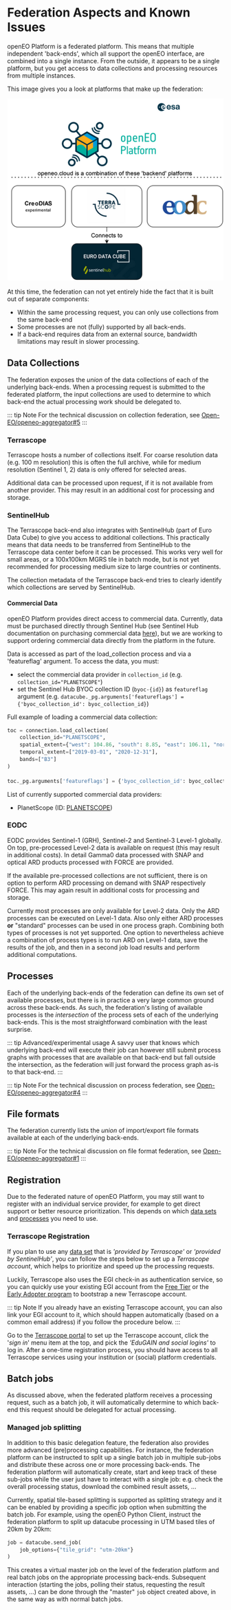 # Federation Aspects and Known Issues

openEO Platform is a federated platform. This means that multiple independent 'back-ends', 
which all support the openEO interface, are combined into a single instance. From the outside, 
it appears to be a single platform, but you get access to data collections and processing resources from 
multiple instances.

This image gives you a look at platforms that make up the federation:

![openeo.cloud federation](./federation.png)

At this time, the federation can not yet entirely hide the fact that it is built out of 
separate components:

- Within the same processing request, you can only use collections from the same back-end
- Some processes are not (fully) supported by all back-ends.
- If a back-end requires data from an external source, bandwidth limitations may result in slower processing.

## Data Collections

The federation exposes the _union_ of the data collections of each of the underlying back-ends.
When a processing request is submitted to the federated platform, the input collections are used to determine to which back-end the actual processing work should be delegated to.

::: tip Note
For the technical discussion on collection federation, see [Open-EO/openeo-aggregator#5](https://github.com/Open-EO/openeo-aggregator/issues/5)
:::

### Terrascope

Terrascope hosts a number of collections itself.
For coarse resolution data (e.g. 100 m resolution) this is often the full archive, 
while for medium resolution (Sentinel 1, 2) data is only offered for selected areas.

Additional data can be processed upon request, if it is not available from another provider. 
This may result in an additional cost for processing and storage.

### SentinelHub

The Terrascope back-end also integrates with SentinelHub (part of Euro Data Cube) to give you
access to additional collections. 
This practically means that data needs to be transferred from SentinelHub to the Terrascope data center before it can be processed.
This works very well for small areas, or a 100x100km MGRS tile in batch mode, 
but is not yet recommended for processing medium size to large countries or continents. 

The collection metadata of the Terrascope back-end tries to clearly identify which collections are served by SentinelHub.

#### Commercial Data

openEO Platform provides direct access to commercial data. Currently, data must be purchased directly through Sentinel Hub (see Sentinel Hub documentation on purchasing commercial data [here](https://docs.sentinel-hub.com/api/latest/api/data-import/)), but we are working to support ordering commercial data directly from the platform in the future. 

Data is accessed as part of the load_collection process and via a 'featureflag' argument. To access the data, you must:
- select the commercial data provider in `collection_id` (e.g. `collection_id="PLANETSCOPE"`)
- set the Sentinel Hub BYOC collection ID (`byoc-{id}`) as `featureflag` argument (e.g. `datacube._pg.arguments['featureflags'] = {'byoc_collection_id': byoc_collection_id}`)

Full example of loading a commercial data collection:

```python
toc = connection.load_collection(
    collection_id="PLANETSCOPE",
    spatial_extent={"west": 104.86, "south": 8.85, "east": 106.11, "north": 10.37},
    temporal_extent=["2019-03-01", "2020-12-31"],
    bands=["B3"]
)

toc._pg.arguments['featureflags'] = {'byoc_collection_id': byoc_collection_id}
```

List of currently supported commercial data providers:
- PlanetScope (ID: [PLANETSCOPE](https://openeo-dev.vito.be/openeo/1.0/collections/PLANETSCOPE))

### EODC

EODC provides Sentinel-1 (GRH), Sentinel-2 and Sentinel-3 Level-1 globally. On top, pre-processed Level-2 data is
available on request (this may result in additional costs). In detail Gamma0 data processed with SNAP and optical ARD
products processed with FORCE are provided.

If the available pre-processed collections are not sufficient, there is on option to perform ARD processing on demand
with SNAP respectively FORCE. This may again result in additional costs for processing and storage.

Currently most processes are only available for Level-2 data. Only the ARD processes can be executed on Level-1 data. Also
only either ARD processes **or** "standard" processes can be used in one process graph. Combining both types of processes
is not yet supported. One option to nevertheless achieve a combination of process types is to run ARD on Level-1 data,
save the results of the job, and then in a second job load results and perform additional computations.

## Processes

Each of the underlying back-ends of the federation can define its own set of available processes,
but there is in practice a very large common ground across these back-ends.
As such, the federation's listing of available processes is the _intersection_
of the process sets of each of the underlying back-ends.
This is the most straightforward combination with the least surprise.

::: tip Advanced/experimental usage
A savvy user that knows which underlying back-end will execute their job
can however still submit process graphs with processes that are available
on that back-end but fall outside the intersection,
as the federation will just forward the process graph as-is to that back-end.
:::

::: tip Note
For the technical discussion on process federation, see [Open-EO/openeo-aggregator#4](https://github.com/Open-EO/openeo-aggregator/issues/4)
:::

## File formats

The federation currently lists the _union_ of import/export file formats available
at each of the underlying back-ends.

::: tip Note
For the technical discussion on file format federation, see [Open-EO/openeo-aggregator#1](https://github.com/Open-EO/openeo-aggregator/issues/1)
:::

## Registration

Due to the federated nature of openEO Platform, 
you may still want to register with an individual service provider,
for example to get direct support or better resource prioritization.
This depends on which [data sets](../data-collections/index.md) and [processes](../processes/index.md) you need to use.

### Terrascope Registration

If you plan to use any [data set](../data-collections/index.md) that is *'provided by Terrascope'* or *'provided by SentinelHub'*,
you can follow the steps below to set up a *Terrascope account*,
which helps to prioritize and speed up the processing requests.

Luckily, Terrascope also uses the EGI check-in as authentication service,
so you can quickly use your existing EGI account from the 
[Free Tier](../../join/free_tier.md) or the [Early Adopter program](../../join/early_adopter.md)
to bootstrap a new Terrascope account.

::: tip Note
If you already have an existing Terrascope account, you can also link your EGI account to it,
which should happen automatically (based on a common email address) if you follow the procedure below.
:::

Go to the [Terrascope portal](https://terrascope.be) to set up the Terrascope account,
click the '*sign in*' menu item at the top, and pick the *'EduGAIN and social logins'* to log in.
After a one-time registration process, you should have access to all Terrascope services
using your institution or (social) platform credentials.


## Batch jobs

As discussed above, when the federated platform receives a processing request, such as a batch job,
it will automatically determine to which back-end this request should be delegated for actual processing.


### Managed job splitting

In addition to this basic delegation feature, the federation also provides more advanced (pre)processing capabilities.
For instance, the federation platform can be instructed to split up a single batch job in multiple sub-jobs
and distribute these across one or more processing back-ends.
The federation platform will automatically create, start and keep track of these sub-jobs
while the user just have to interact with a single job: e.g. check the overall processing status,
download the combined result assets, ...

Currently, spatial tile-based splitting is supported as splitting strategy
and it can be enabled by providing a specific job option when submitting the batch job.
For example, using the openEO Python Client, instruct the federation platform to
split up datacube processing in UTM based tiles of 20km by 20km:


```python
job = datacube.send_job(
    job_options={"tile_grid": "utm-20km"}
)
```

This creates a virtual master job on the level of the federation platform and real batch jobs
on the appropriate processing back-ends.
Subsequent interaction (starting the jobs, polling their status, requesting the result assets, ...)
can be done through the "master" `job` object created above, in the same way as with normal batch jobs.




